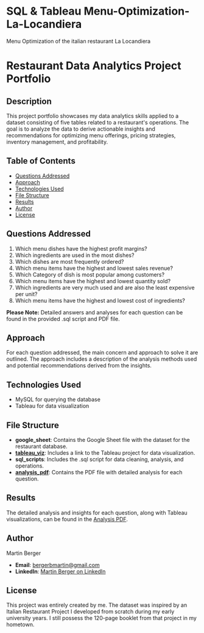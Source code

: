 # SQL & Tableau Menu-Optimization-La-Locandiera
Menu Optimization of the italian restaurant La Locandiera


# Restaurant Data Analytics Project Portfolio

## Description
This project portfolio showcases my data analytics skills applied to a dataset consisting of five tables related to a restaurant's operations. The goal is to analyze the data to derive actionable insights and recommendations for optimizing menu offerings, pricing strategies, inventory management, and profitability.

## Table of Contents
- [Questions Addressed](#questions-addressed)
- [Approach](#approach)
- [Technologies Used](#technologies-used)
- [File Structure](#file-structure)
- [Results](#results)
- [Author](#author)
- [License](#license)

## Questions Addressed
1. Which menu dishes have the highest profit margins?
2. Which ingredients are used in the most dishes?
3. Which dishes are most frequently ordered?
4. Which menu items have the highest and lowest sales revenue?
5. Which Category of dish is most popular among customers?
6. Which menu items have the highest and lowest quantity sold?
7. Which ingredients are very much used and are also the least expensive per unit?
8. Which menu items have the highest and lowest cost of ingredients?
   
**Please Note:** Detailed answers and analyses for each question can be found in the provided .sql script and PDF file.


## Approach
For each question addressed, the main concern and approach to solve it are outlined. The approach includes a description of the analysis methods used and potential recommendations derived from the insights.


## Technologies Used
- MySQL for querying the database
- Tableau for data visualization


## File Structure
- **google_sheet**: Contains the Google Sheet file with the dataset for the restaurant database.
- **[tableau_viz](https://public.tableau.com/views/LaLocandiera-MenuOptimization/Hoja8?:language=es-ES&:sid=&:display_count=n&:origin=viz_share_link)**: Includes a link to the Tableau project for data visualization.
- **sql_scripts**: Includes the .sql script for data cleaning, analysis, and operations.
- **[analysis_pdf](https://github.com/mecenate333/Menu-Optimization-La-Locandiera/blob/main/Project%20Insights.pdf)**: Contains the PDF file with detailed analysis for each question.



## Results
The detailed analysis and insights for each question, along with Tableau visualizations, can be found in the [Analysis PDF]([link-to-pdf-file](https://github.com/mecenate333/Menu-Optimization-La-Locandiera/blob/main/Project%20Insights.pdf)).

## Author
Martin Berger  
- **Email**: bergerbmartin@gmail.com
- **LinkedIn**: [Martin Berger on LinkedIn](https://www.linkedin.com/in/mbberger)

## License
This project was entirely created by me. The dataset was inspired by an Italian Restaurant Project I developed from scratch during my early university years. I still possess the 120-page booklet from that project in my hometown.


